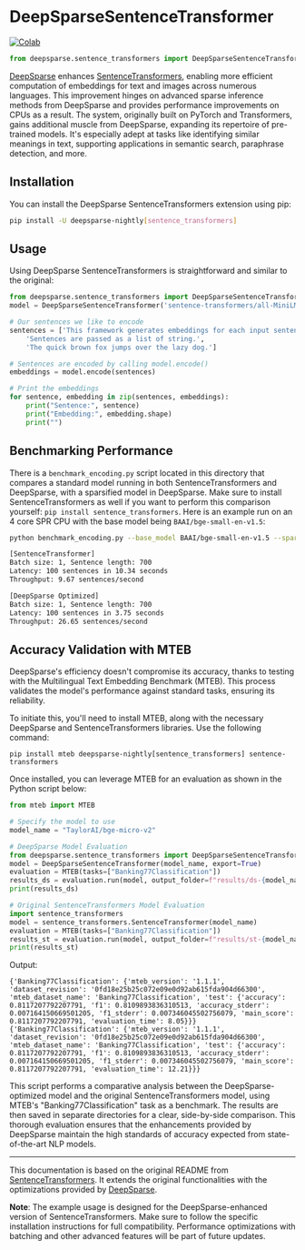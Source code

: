 
# DeepSparseSentenceTransformer

[![Colab](https://colab.research.google.com/assets/colab-badge.svg)](https://colab.research.google.com/drive/1sfN8zDK7MIyatiSIbt2xWh0i6GnaBnTR?usp=sharing)

```python
from deepsparse.sentence_transformers import DeepSparseSentenceTransformer
```

[DeepSparse](https://github.com/neuralmagic/deepsparse) enhances [SentenceTransformers](https://www.sbert.net/), enabling more efficient computation of embeddings for text and images across numerous languages. This improvement hinges on advanced sparse inference methods from DeepSparse and provides performance improvements on CPUs as a result. The system, originally built on PyTorch and Transformers, gains additional muscle from DeepSparse, expanding its repertoire of pre-trained models. It's especially adept at tasks like identifying similar meanings in text, supporting applications in semantic search, paraphrase detection, and more.

## Installation

You can install the DeepSparse SentenceTransformers extension using pip:

```bash
pip install -U deepsparse-nightly[sentence_transformers]
```

## Usage

Using DeepSparse SentenceTransformers is straightforward and similar to the original:

```python
from deepsparse.sentence_transformers import DeepSparseSentenceTransformer
model = DeepSparseSentenceTransformer('sentence-transformers/all-MiniLM-L6-v2', export=True)

# Our sentences we like to encode
sentences = ['This framework generates embeddings for each input sentence',
    'Sentences are passed as a list of string.',
    'The quick brown fox jumps over the lazy dog.']

# Sentences are encoded by calling model.encode()
embeddings = model.encode(sentences)

# Print the embeddings
for sentence, embedding in zip(sentences, embeddings):
    print("Sentence:", sentence)
    print("Embedding:", embedding.shape)
    print("")
```

## Benchmarking Performance

There is a `benchmark_encoding.py` script located in this directory that compares a standard model running in both SentenceTransformers and DeepSparse, with a sparsified model in DeepSparse. Make sure to install SentenceTransformers as well if you want to perform this comparison yourself: `pip install sentence_transformers`. Here is an example run on an 4 core SPR CPU with the base model being `BAAI/bge-small-en-v1.5`:
```bash
python benchmark_encoding.py --base_model BAAI/bge-small-en-v1.5 --sparse_model zeroshot/bge-small-en-v1.5-quant

[SentenceTransformer]
Batch size: 1, Sentence length: 700
Latency: 100 sentences in 10.34 seconds
Throughput: 9.67 sentences/second

[DeepSparse Optimized]
Batch size: 1, Sentence length: 700
Latency: 100 sentences in 3.75 seconds
Throughput: 26.65 sentences/second
```


## Accuracy Validation with MTEB

DeepSparse's efficiency doesn't compromise its accuracy, thanks to testing with the Multilingual Text Embedding Benchmark (MTEB). This process validates the model's performance against standard tasks, ensuring its reliability.

To initiate this, you'll need to install MTEB, along with the necessary DeepSparse and SentenceTransformers libraries. Use the following command:

```
pip install mteb deepsparse-nightly[sentence_transformers] sentence-transformers
```

Once installed, you can leverage MTEB for an evaluation as shown in the Python script below:

```python
from mteb import MTEB

# Specify the model to use
model_name = "TaylorAI/bge-micro-v2"

# DeepSparse Model Evaluation
from deepsparse.sentence_transformers import DeepSparseSentenceTransformer
model = DeepSparseSentenceTransformer(model_name, export=True)
evaluation = MTEB(tasks=["Banking77Classification"])
results_ds = evaluation.run(model, output_folder=f"results/ds-{model_name}")
print(results_ds)

# Original SentenceTransformers Model Evaluation
import sentence_transformers
model = sentence_transformers.SentenceTransformer(model_name)
evaluation = MTEB(tasks=["Banking77Classification"])
results_st = evaluation.run(model, output_folder=f"results/st-{model_name}")
print(results_st)
```

Output:
```
{'Banking77Classification': {'mteb_version': '1.1.1', 'dataset_revision': '0fd18e25b25c072e09e0d92ab615fda904d66300', 'mteb_dataset_name': 'Banking77Classification', 'test': {'accuracy': 0.8117207792207791, 'f1': 0.8109893836310513, 'accuracy_stderr': 0.007164150669501205, 'f1_stderr': 0.007346045502756079, 'main_score': 0.8117207792207791, 'evaluation_time': 8.05}}}
{'Banking77Classification': {'mteb_version': '1.1.1', 'dataset_revision': '0fd18e25b25c072e09e0d92ab615fda904d66300', 'mteb_dataset_name': 'Banking77Classification', 'test': {'accuracy': 0.8117207792207791, 'f1': 0.8109893836310513, 'accuracy_stderr': 0.007164150669501205, 'f1_stderr': 0.007346045502756079, 'main_score': 0.8117207792207791, 'evaluation_time': 12.21}}}
```

This script performs a comparative analysis between the DeepSparse-optimized model and the original SentenceTransformers model, using MTEB's "Banking77Classification" task as a benchmark. The results are then saved in separate directories for a clear, side-by-side comparison. This thorough evaluation ensures that the enhancements provided by DeepSparse maintain the high standards of accuracy expected from state-of-the-art NLP models.

---

This documentation is based on the original README from [SentenceTransformers](https://www.sbert.net/). It extends the original functionalities with the optimizations provided by [DeepSparse](https://github.com/neuralmagic/deepsparse).

**Note**: The example usage is designed for the DeepSparse-enhanced version of SentenceTransformers. Make sure to follow the specific installation instructions for full compatibility. Performance optimizations with batching and other advanced features will be part of future updates.
